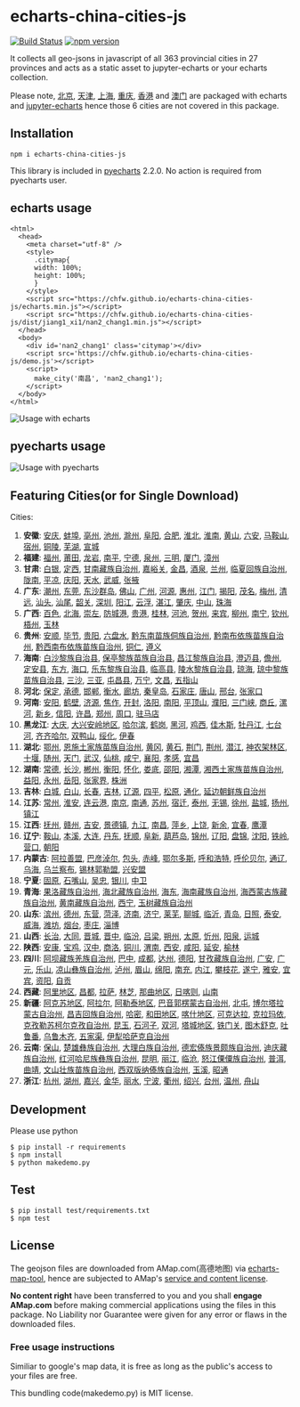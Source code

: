 # echarts-china-cities-js

[![Build Status](https://travis-ci.org/chfw/echarts-china-cities-js.svg?branch=master)](https://travis-ci.org/chfw/echarts-china-cities-js) [![npm version](https://badge.fury.io/js/echarts-china-cities-js.svg)](https://badge.fury.io/js/echarts-china-cities-js)

It collects all geo-jsons in javascript of all 363 provincial cities
in 27 provinces and acts as a static asset to jupyter-echarts or your
echarts collection.

Please note, [北京](https://chfw.github.io/jupyter-echarts/echarts/beijing.js), [天津](https://chfw.github.io/jupyter-echarts/echarts/tianjin.js), [上海](https://chfw.github.io/jupyter-echarts/echarts/shanghai.js), [重庆](https://chfw.github.io/jupyter-echarts/echarts/chongqing.js), [香港](https://chfw.github.io/jupyter-echarts/echarts/xianggang.js) and [澳门](https://chfw.github.io/jupyter-echarts/echarts/aomen.js) are packaged with echarts and [jupyter-echarts](https://chfw.github.io/jupyter-echarts/preview.html) hence those 6 cities are not covered in this package.

## Installation

```
npm i echarts-china-cities-js
```

This library is included in [pyecharts](https://github.com/chenjiandongx/pyecharts) 2.2.0. No action is required from pyecharts user.

## echarts usage

```
<html>
  <head>
    <meta charset="utf-8" />
	<style>
	  .citymap{
	  width: 100%;
	  height: 100%;
	  }
	</style>
  	<script src="https://chfw.github.io/echarts-china-cities-js/echarts.min.js"></script>
	<script src="https://chfw.github.io/echarts-china-cities-js/dist/jiang1_xi1/nan2_chang1.min.js"></script>
  </head>
  <body>
	<div id='nan2_chang1' class='citymap'></div>
	<script src='https://chfw.github.io/echarts-china-cities-js/demo.js'></script>
	<script>
	  make_city('南昌', 'nan2_chang1');
	</script>
  </body>
</html>
```

![Usage with echarts](https://chfw.github.io/echarts-china-cities-js/nanchang.png)

## pyecharts usage

![Usage with pyecharts](https://user-images.githubusercontent.com/4280312/29755070-9bc9ae70-8b89-11e7-9bf2-bec09cb5f1a1.png)

## Featuring Cities(or for Single Download)

Cities:
1. **安徽**:
[安庆](https://chfw.github.io/echarts-china-cities-js/dist/an1_hui1/an1_qing4.js), [蚌埠](https://chfw.github.io/echarts-china-cities-js/dist/an1_hui1/bang4_bu4.js), [亳州](https://chfw.github.io/echarts-china-cities-js/dist/an1_hui1/bo2_zhou1.js), [池州](https://chfw.github.io/echarts-china-cities-js/dist/an1_hui1/chi2_zhou1.js), [滁州](https://chfw.github.io/echarts-china-cities-js/dist/an1_hui1/chu2_zhou1.js), [阜阳](https://chfw.github.io/echarts-china-cities-js/dist/an1_hui1/fu4_yang2.js), [合肥](https://chfw.github.io/echarts-china-cities-js/dist/an1_hui1/he2_fei2.js), [淮北](https://chfw.github.io/echarts-china-cities-js/dist/an1_hui1/huai2_bei3.js), [淮南](https://chfw.github.io/echarts-china-cities-js/dist/an1_hui1/huai2_nan2.js), [黄山](https://chfw.github.io/echarts-china-cities-js/dist/an1_hui1/huang2_shan1.js), [六安](https://chfw.github.io/echarts-china-cities-js/dist/an1_hui1/liu4_an1.js), [马鞍山](https://chfw.github.io/echarts-china-cities-js/dist/an1_hui1/ma3_an1_shan1.js), [宿州](https://chfw.github.io/echarts-china-cities-js/dist/an1_hui1/su4_zhou1.js), [铜陵](https://chfw.github.io/echarts-china-cities-js/dist/an1_hui1/tong2_ling2.js), [芜湖](https://chfw.github.io/echarts-china-cities-js/dist/an1_hui1/wu2_hu2.js), [宣城](https://chfw.github.io/echarts-china-cities-js/dist/an1_hui1/xuan1_cheng2.js)
2. **福建**:
[福州](https://chfw.github.io/echarts-china-cities-js/dist/fu2_jian4/fu2_zhou1.js), [莆田](https://chfw.github.io/echarts-china-cities-js/dist/fu2_jian4/fu3_tian2.js), [龙岩](https://chfw.github.io/echarts-china-cities-js/dist/fu2_jian4/long2_yan2.js), [南平](https://chfw.github.io/echarts-china-cities-js/dist/fu2_jian4/nan2_ping2.js), [宁德](https://chfw.github.io/echarts-china-cities-js/dist/fu2_jian4/ning2_de2.js), [泉州](https://chfw.github.io/echarts-china-cities-js/dist/fu2_jian4/quan2_zhou1.js), [三明](https://chfw.github.io/echarts-china-cities-js/dist/fu2_jian4/san1_ming2.js), [厦门](https://chfw.github.io/echarts-china-cities-js/dist/fu2_jian4/sha4_men2.js), [漳州](https://chfw.github.io/echarts-china-cities-js/dist/fu2_jian4/zhang1_zhou1.js)
3. **甘肃**:
[白银](https://chfw.github.io/echarts-china-cities-js/dist/gan1_su4/bai2_yin2.js), [定西](https://chfw.github.io/echarts-china-cities-js/dist/gan1_su4/ding4_xi1.js), [甘南藏族自治州](https://chfw.github.io/echarts-china-cities-js/dist/gan1_su4/gan1_nan2_cang2_zu2_zi4_zhi4_zhou1.js), [嘉峪关](https://chfw.github.io/echarts-china-cities-js/dist/gan1_su4/jia1_yu4_guan1.js), [金昌](https://chfw.github.io/echarts-china-cities-js/dist/gan1_su4/jin1_chang1.js), [酒泉](https://chfw.github.io/echarts-china-cities-js/dist/gan1_su4/jiu3_quan2.js), [兰州](https://chfw.github.io/echarts-china-cities-js/dist/gan1_su4/lan2_zhou1.js), [临夏回族自治州](https://chfw.github.io/echarts-china-cities-js/dist/gan1_su4/lin2_xia4_hui2_zu2_zi4_zhi4_zhou1.js), [陇南](https://chfw.github.io/echarts-china-cities-js/dist/gan1_su4/long3_nan2.js), [平凉](https://chfw.github.io/echarts-china-cities-js/dist/gan1_su4/ping2_liang2.js), [庆阳](https://chfw.github.io/echarts-china-cities-js/dist/gan1_su4/qing4_yang2.js), [天水](https://chfw.github.io/echarts-china-cities-js/dist/gan1_su4/tian1_shui3.js), [武威](https://chfw.github.io/echarts-china-cities-js/dist/gan1_su4/wu3_wei1.js), [张掖](https://chfw.github.io/echarts-china-cities-js/dist/gan1_su4/zhang1_ye4.js)
4. **广东**:
[潮州](https://chfw.github.io/echarts-china-cities-js/dist/guang3_dong1/chao2_zhou1.js), [东莞](https://chfw.github.io/echarts-china-cities-js/dist/guang3_dong1/dong1_guan1.js), [东沙群岛](https://chfw.github.io/echarts-china-cities-js/dist/guang3_dong1/dong1_sha1_qun2_dao3.js), [佛山](https://chfw.github.io/echarts-china-cities-js/dist/guang3_dong1/fo2_shan1.js), [广州](https://chfw.github.io/echarts-china-cities-js/dist/guang3_dong1/guang3_zhou1.js), [河源](https://chfw.github.io/echarts-china-cities-js/dist/guang3_dong1/he2_yuan2.js), [惠州](https://chfw.github.io/echarts-china-cities-js/dist/guang3_dong1/hui4_zhou1.js), [江门](https://chfw.github.io/echarts-china-cities-js/dist/guang3_dong1/jiang1_men2.js), [揭阳](https://chfw.github.io/echarts-china-cities-js/dist/guang3_dong1/jie1_yang2.js), [茂名](https://chfw.github.io/echarts-china-cities-js/dist/guang3_dong1/mao4_ming2.js), [梅州](https://chfw.github.io/echarts-china-cities-js/dist/guang3_dong1/mei2_zhou1.js), [清远](https://chfw.github.io/echarts-china-cities-js/dist/guang3_dong1/qing1_yuan3.js), [汕头](https://chfw.github.io/echarts-china-cities-js/dist/guang3_dong1/shan4_tou2.js), [汕尾](https://chfw.github.io/echarts-china-cities-js/dist/guang3_dong1/shan4_wei3.js), [韶关](https://chfw.github.io/echarts-china-cities-js/dist/guang3_dong1/shao2_guan1.js), [深圳](https://chfw.github.io/echarts-china-cities-js/dist/guang3_dong1/shen1_zhen4.js), [阳江](https://chfw.github.io/echarts-china-cities-js/dist/guang3_dong1/yang2_jiang1.js), [云浮](https://chfw.github.io/echarts-china-cities-js/dist/guang3_dong1/yun2_fu2.js), [湛江](https://chfw.github.io/echarts-china-cities-js/dist/guang3_dong1/zhan4_jiang1.js), [肇庆](https://chfw.github.io/echarts-china-cities-js/dist/guang3_dong1/zhao4_qing4.js), [中山](https://chfw.github.io/echarts-china-cities-js/dist/guang3_dong1/zhong1_shan1.js), [珠海](https://chfw.github.io/echarts-china-cities-js/dist/guang3_dong1/zhu1_hai3.js)
5. **广西**:
[百色](https://chfw.github.io/echarts-china-cities-js/dist/guang3_xi1/bai3_se4.js), [北海](https://chfw.github.io/echarts-china-cities-js/dist/guang3_xi1/bei3_hai3.js), [崇左](https://chfw.github.io/echarts-china-cities-js/dist/guang3_xi1/chong2_zuo3.js), [防城港](https://chfw.github.io/echarts-china-cities-js/dist/guang3_xi1/fang2_cheng2_gang3.js), [贵港](https://chfw.github.io/echarts-china-cities-js/dist/guang3_xi1/gui4_gang3.js), [桂林](https://chfw.github.io/echarts-china-cities-js/dist/guang3_xi1/gui4_lin2.js), [河池](https://chfw.github.io/echarts-china-cities-js/dist/guang3_xi1/he2_chi2.js), [贺州](https://chfw.github.io/echarts-china-cities-js/dist/guang3_xi1/he4_zhou1.js), [来宾](https://chfw.github.io/echarts-china-cities-js/dist/guang3_xi1/lai2_bin1.js), [柳州](https://chfw.github.io/echarts-china-cities-js/dist/guang3_xi1/liu3_zhou1.js), [南宁](https://chfw.github.io/echarts-china-cities-js/dist/guang3_xi1/nan2_ning2.js), [钦州](https://chfw.github.io/echarts-china-cities-js/dist/guang3_xi1/qin1_zhou1.js), [梧州](https://chfw.github.io/echarts-china-cities-js/dist/guang3_xi1/wu2_zhou1.js), [玉林](https://chfw.github.io/echarts-china-cities-js/dist/guang3_xi1/yu4_lin2.js)
6. **贵州**:
[安顺](https://chfw.github.io/echarts-china-cities-js/dist/gui4_zhou1/an1_shun4.js), [毕节](https://chfw.github.io/echarts-china-cities-js/dist/gui4_zhou1/bi4_jie2.js), [贵阳](https://chfw.github.io/echarts-china-cities-js/dist/gui4_zhou1/gui4_yang2.js), [六盘水](https://chfw.github.io/echarts-china-cities-js/dist/gui4_zhou1/liu4_pan2_shui3.js), [黔东南苗族侗族自治州](https://chfw.github.io/echarts-china-cities-js/dist/gui4_zhou1/qian2_dong1_nan2_miao2_zu2_tong1_zu2_zi4_zhi4_zhou1.js), [黔南布依族苗族自治州](https://chfw.github.io/echarts-china-cities-js/dist/gui4_zhou1/qian2_nan2_bu4_yi1_zu2_miao2_zu2_zi4_zhi4_zhou1.js), [黔西南布依族苗族自治州](https://chfw.github.io/echarts-china-cities-js/dist/gui4_zhou1/qian2_xi1_nan2_bu4_yi1_zu2_miao2_zu2_zi4_zhi4_zhou1.js), [铜仁](https://chfw.github.io/echarts-china-cities-js/dist/gui4_zhou1/tong2_ren2.js), [遵义](https://chfw.github.io/echarts-china-cities-js/dist/gui4_zhou1/zun1_yi4.js)
7. **海南**:
[白沙黎族自治县](https://chfw.github.io/echarts-china-cities-js/dist/hai3_nan2/bai2_sha1_li2_zu2_zi4_zhi4_xian4.js), [保亭黎族苗族自治县](https://chfw.github.io/echarts-china-cities-js/dist/hai3_nan2/bao3_ting2_li2_zu2_miao2_zu2_zi4_zhi4_xian4.js), [昌江黎族自治县](https://chfw.github.io/echarts-china-cities-js/dist/hai3_nan2/chang1_jiang1_li2_zu2_zi4_zhi4_xian4.js), [澄迈县](https://chfw.github.io/echarts-china-cities-js/dist/hai3_nan2/cheng2_mai4_xian4.js), [儋州](https://chfw.github.io/echarts-china-cities-js/dist/hai3_nan2/dan1_zhou1.js), [定安县](https://chfw.github.io/echarts-china-cities-js/dist/hai3_nan2/ding4_an1_xian4.js), [东方](https://chfw.github.io/echarts-china-cities-js/dist/hai3_nan2/dong1_fang1.js), [海口](https://chfw.github.io/echarts-china-cities-js/dist/hai3_nan2/hai3_kou3.js), [乐东黎族自治县](https://chfw.github.io/echarts-china-cities-js/dist/hai3_nan2/le4_dong1_li2_zu2_zi4_zhi4_xian4.js), [临高县](https://chfw.github.io/echarts-china-cities-js/dist/hai3_nan2/lin2_gao1_xian4.js), [陵水黎族自治县](https://chfw.github.io/echarts-china-cities-js/dist/hai3_nan2/ling2_shui3_li2_zu2_zi4_zhi4_xian4.js), [琼海](https://chfw.github.io/echarts-china-cities-js/dist/hai3_nan2/qiong2_hai3.js), [琼中黎族苗族自治县](https://chfw.github.io/echarts-china-cities-js/dist/hai3_nan2/qiong2_zhong1_li2_zu2_miao2_zu2_zi4_zhi4_xian4.js), [三沙](https://chfw.github.io/echarts-china-cities-js/dist/hai3_nan2/san1_sha1.js), [三亚](https://chfw.github.io/echarts-china-cities-js/dist/hai3_nan2/san1_ya4.js), [屯昌县](https://chfw.github.io/echarts-china-cities-js/dist/hai3_nan2/tun2_chang1_xian4.js), [万宁](https://chfw.github.io/echarts-china-cities-js/dist/hai3_nan2/wan4_ning2.js), [文昌](https://chfw.github.io/echarts-china-cities-js/dist/hai3_nan2/wen2_chang1.js), [五指山](https://chfw.github.io/echarts-china-cities-js/dist/hai3_nan2/wu3_zhi3_shan1.js)
8. **河北**:
[保定](https://chfw.github.io/echarts-china-cities-js/dist/he2_bei3/bao3_ding4.js), [承德](https://chfw.github.io/echarts-china-cities-js/dist/he2_bei3/cheng2_de2.js), [邯郸](https://chfw.github.io/echarts-china-cities-js/dist/he2_bei3/han2_dan1.js), [衡水](https://chfw.github.io/echarts-china-cities-js/dist/he2_bei3/heng2_shui3.js), [廊坊](https://chfw.github.io/echarts-china-cities-js/dist/he2_bei3/lang2_fang1.js), [秦皇岛](https://chfw.github.io/echarts-china-cities-js/dist/he2_bei3/qin2_huang2_dao3.js), [石家庄](https://chfw.github.io/echarts-china-cities-js/dist/he2_bei3/shi2_jia1_zhuang1.js), [唐山](https://chfw.github.io/echarts-china-cities-js/dist/he2_bei3/tang2_shan1.js), [邢台](https://chfw.github.io/echarts-china-cities-js/dist/he2_bei3/xing2_tai2.js), [张家口](https://chfw.github.io/echarts-china-cities-js/dist/he2_bei3/zhang1_jia1_kou3.js)
9. **河南**:
[安阳](https://chfw.github.io/echarts-china-cities-js/dist/he2_nan2/an1_yang2.js), [鹤壁](https://chfw.github.io/echarts-china-cities-js/dist/he2_nan2/he4_bi4.js), [济源](https://chfw.github.io/echarts-china-cities-js/dist/he2_nan2/ji4_yuan2.js), [焦作](https://chfw.github.io/echarts-china-cities-js/dist/he2_nan2/jiao1_zuo4.js), [开封](https://chfw.github.io/echarts-china-cities-js/dist/he2_nan2/kai1_feng1.js), [洛阳](https://chfw.github.io/echarts-china-cities-js/dist/he2_nan2/luo4_yang2.js), [南阳](https://chfw.github.io/echarts-china-cities-js/dist/he2_nan2/nan2_yang2.js), [平顶山](https://chfw.github.io/echarts-china-cities-js/dist/he2_nan2/ping2_ding3_shan1.js), [濮阳](https://chfw.github.io/echarts-china-cities-js/dist/he2_nan2/pu2_yang2.js), [三门峡](https://chfw.github.io/echarts-china-cities-js/dist/he2_nan2/san1_men2_xia2.js), [商丘](https://chfw.github.io/echarts-china-cities-js/dist/he2_nan2/shang1_qiu1.js), [漯河](https://chfw.github.io/echarts-china-cities-js/dist/he2_nan2/ta4_he2.js), [新乡](https://chfw.github.io/echarts-china-cities-js/dist/he2_nan2/xin1_xiang1.js), [信阳](https://chfw.github.io/echarts-china-cities-js/dist/he2_nan2/xin4_yang2.js), [许昌](https://chfw.github.io/echarts-china-cities-js/dist/he2_nan2/xu3_chang1.js), [郑州](https://chfw.github.io/echarts-china-cities-js/dist/he2_nan2/zheng4_zhou1.js), [周口](https://chfw.github.io/echarts-china-cities-js/dist/he2_nan2/zhou1_kou3.js), [驻马店](https://chfw.github.io/echarts-china-cities-js/dist/he2_nan2/zhu4_ma3_dian4.js)
10. **黑龙江**:
[大庆](https://chfw.github.io/echarts-china-cities-js/dist/hei1_long2_jiang1/da4_qing4.js), [大兴安岭地区](https://chfw.github.io/echarts-china-cities-js/dist/hei1_long2_jiang1/da4_xing1_an1_ling2_di4_qu1.js), [哈尔滨](https://chfw.github.io/echarts-china-cities-js/dist/hei1_long2_jiang1/ha1_er3_bin1.js), [鹤岗](https://chfw.github.io/echarts-china-cities-js/dist/hei1_long2_jiang1/he4_gang3.js), [黑河](https://chfw.github.io/echarts-china-cities-js/dist/hei1_long2_jiang1/hei1_he2.js), [鸡西](https://chfw.github.io/echarts-china-cities-js/dist/hei1_long2_jiang1/ji1_xi1.js), [佳木斯](https://chfw.github.io/echarts-china-cities-js/dist/hei1_long2_jiang1/jia1_mu4_si1.js), [牡丹江](https://chfw.github.io/echarts-china-cities-js/dist/hei1_long2_jiang1/mu3_dan1_jiang1.js), [七台河](https://chfw.github.io/echarts-china-cities-js/dist/hei1_long2_jiang1/qi1_tai2_he2.js), [齐齐哈尔](https://chfw.github.io/echarts-china-cities-js/dist/hei1_long2_jiang1/qi2_qi2_ha1_er3.js), [双鸭山](https://chfw.github.io/echarts-china-cities-js/dist/hei1_long2_jiang1/shuang1_ya1_shan1.js), [绥化](https://chfw.github.io/echarts-china-cities-js/dist/hei1_long2_jiang1/sui1_hua4.js), [伊春](https://chfw.github.io/echarts-china-cities-js/dist/hei1_long2_jiang1/yi1_chun1.js)
11. **湖北**:
[鄂州](https://chfw.github.io/echarts-china-cities-js/dist/hu2_bei3/e4_zhou1.js), [恩施土家族苗族自治州](https://chfw.github.io/echarts-china-cities-js/dist/hu2_bei3/en1_shi1_tu3_jia1_zu2_miao2_zu2_zi4_zhi4_zhou1.js), [黄冈](https://chfw.github.io/echarts-china-cities-js/dist/hu2_bei3/huang2_gang1.js), [黄石](https://chfw.github.io/echarts-china-cities-js/dist/hu2_bei3/huang2_shi2.js), [荆门](https://chfw.github.io/echarts-china-cities-js/dist/hu2_bei3/jing1_men2.js), [荆州](https://chfw.github.io/echarts-china-cities-js/dist/hu2_bei3/jing1_zhou1.js), [潜江](https://chfw.github.io/echarts-china-cities-js/dist/hu2_bei3/qian2_jiang1.js), [神农架林区](https://chfw.github.io/echarts-china-cities-js/dist/hu2_bei3/shen2_nong2_jia4_lin2_qu1.js), [十堰](https://chfw.github.io/echarts-china-cities-js/dist/hu2_bei3/shi2_yan4.js), [随州](https://chfw.github.io/echarts-china-cities-js/dist/hu2_bei3/sui2_zhou1.js), [天门](https://chfw.github.io/echarts-china-cities-js/dist/hu2_bei3/tian1_men2.js), [武汉](https://chfw.github.io/echarts-china-cities-js/dist/hu2_bei3/wu3_han4.js), [仙桃](https://chfw.github.io/echarts-china-cities-js/dist/hu2_bei3/xian1_tao2.js), [咸宁](https://chfw.github.io/echarts-china-cities-js/dist/hu2_bei3/xian2_ning2.js), [襄阳](https://chfw.github.io/echarts-china-cities-js/dist/hu2_bei3/xiang1_yang2.js), [孝感](https://chfw.github.io/echarts-china-cities-js/dist/hu2_bei3/xiao4_gan3.js), [宜昌](https://chfw.github.io/echarts-china-cities-js/dist/hu2_bei3/yi2_chang1.js)
12. **湖南**:
[常德](https://chfw.github.io/echarts-china-cities-js/dist/hu2_nan2/chang2_de2.js), [长沙](https://chfw.github.io/echarts-china-cities-js/dist/hu2_nan2/chang2_sha1.js), [郴州](https://chfw.github.io/echarts-china-cities-js/dist/hu2_nan2/chen1_zhou1.js), [衡阳](https://chfw.github.io/echarts-china-cities-js/dist/hu2_nan2/heng2_yang2.js), [怀化](https://chfw.github.io/echarts-china-cities-js/dist/hu2_nan2/huai2_hua4.js), [娄底](https://chfw.github.io/echarts-china-cities-js/dist/hu2_nan2/lou2_di3.js), [邵阳](https://chfw.github.io/echarts-china-cities-js/dist/hu2_nan2/shao4_yang2.js), [湘潭](https://chfw.github.io/echarts-china-cities-js/dist/hu2_nan2/xiang1_tan2.js), [湘西土家族苗族自治州](https://chfw.github.io/echarts-china-cities-js/dist/hu2_nan2/xiang1_xi1_tu3_jia1_zu2_miao2_zu2_zi4_zhi4_zhou1.js), [益阳](https://chfw.github.io/echarts-china-cities-js/dist/hu2_nan2/yi4_yang2.js), [永州](https://chfw.github.io/echarts-china-cities-js/dist/hu2_nan2/yong3_zhou1.js), [岳阳](https://chfw.github.io/echarts-china-cities-js/dist/hu2_nan2/yue4_yang2.js), [张家界](https://chfw.github.io/echarts-china-cities-js/dist/hu2_nan2/zhang1_jia1_jie4.js), [株洲](https://chfw.github.io/echarts-china-cities-js/dist/hu2_nan2/zhu1_zhou1.js)
13. **吉林**:
[白城](https://chfw.github.io/echarts-china-cities-js/dist/ji2_lin2/bai2_cheng2.js), [白山](https://chfw.github.io/echarts-china-cities-js/dist/ji2_lin2/bai2_shan1.js), [长春](https://chfw.github.io/echarts-china-cities-js/dist/ji2_lin2/chang2_chun1.js), [吉林](https://chfw.github.io/echarts-china-cities-js/dist/ji2_lin2/ji2_lin2.js), [辽源](https://chfw.github.io/echarts-china-cities-js/dist/ji2_lin2/liao2_yuan2.js), [四平](https://chfw.github.io/echarts-china-cities-js/dist/ji2_lin2/si4_ping2.js), [松原](https://chfw.github.io/echarts-china-cities-js/dist/ji2_lin2/song1_yuan2.js), [通化](https://chfw.github.io/echarts-china-cities-js/dist/ji2_lin2/tong1_hua4.js), [延边朝鲜族自治州](https://chfw.github.io/echarts-china-cities-js/dist/ji2_lin2/yan2_bian1_zhao1_xian1_zu2_zi4_zhi4_zhou1.js)
14. **江苏**:
[常州](https://chfw.github.io/echarts-china-cities-js/dist/jiang1_su1/chang2_zhou1.js), [淮安](https://chfw.github.io/echarts-china-cities-js/dist/jiang1_su1/huai2_an1.js), [连云港](https://chfw.github.io/echarts-china-cities-js/dist/jiang1_su1/lian2_yun2_gang3.js), [南京](https://chfw.github.io/echarts-china-cities-js/dist/jiang1_su1/nan2_jing1.js), [南通](https://chfw.github.io/echarts-china-cities-js/dist/jiang1_su1/nan2_tong1.js), [苏州](https://chfw.github.io/echarts-china-cities-js/dist/jiang1_su1/su1_zhou1.js), [宿迁](https://chfw.github.io/echarts-china-cities-js/dist/jiang1_su1/su4_qian1.js), [泰州](https://chfw.github.io/echarts-china-cities-js/dist/jiang1_su1/tai4_zhou1.js), [无锡](https://chfw.github.io/echarts-china-cities-js/dist/jiang1_su1/wu2_xi2.js), [徐州](https://chfw.github.io/echarts-china-cities-js/dist/jiang1_su1/xu2_zhou1.js), [盐城](https://chfw.github.io/echarts-china-cities-js/dist/jiang1_su1/yan2_cheng2.js), [扬州](https://chfw.github.io/echarts-china-cities-js/dist/jiang1_su1/yang2_zhou1.js), [镇江](https://chfw.github.io/echarts-china-cities-js/dist/jiang1_su1/zhen4_jiang1.js)
15. **江西**:
[抚州](https://chfw.github.io/echarts-china-cities-js/dist/jiang1_xi1/fu3_zhou1.js), [赣州](https://chfw.github.io/echarts-china-cities-js/dist/jiang1_xi1/gan4_zhou1.js), [吉安](https://chfw.github.io/echarts-china-cities-js/dist/jiang1_xi1/ji2_an1.js), [景德镇](https://chfw.github.io/echarts-china-cities-js/dist/jiang1_xi1/jing3_de2_zhen4.js), [九江](https://chfw.github.io/echarts-china-cities-js/dist/jiang1_xi1/jiu3_jiang1.js), [南昌](https://chfw.github.io/echarts-china-cities-js/dist/jiang1_xi1/nan2_chang1.js), [萍乡](https://chfw.github.io/echarts-china-cities-js/dist/jiang1_xi1/ping2_xiang1.js), [上饶](https://chfw.github.io/echarts-china-cities-js/dist/jiang1_xi1/shang4_rao2.js), [新余](https://chfw.github.io/echarts-china-cities-js/dist/jiang1_xi1/xin1_yu2.js), [宜春](https://chfw.github.io/echarts-china-cities-js/dist/jiang1_xi1/yi2_chun1.js), [鹰潭](https://chfw.github.io/echarts-china-cities-js/dist/jiang1_xi1/ying1_tan2.js)
16. **辽宁**:
[鞍山](https://chfw.github.io/echarts-china-cities-js/dist/liao2_ning2/an1_shan1.js), [本溪](https://chfw.github.io/echarts-china-cities-js/dist/liao2_ning2/ben3_xi1.js), [大连](https://chfw.github.io/echarts-china-cities-js/dist/liao2_ning2/da4_lian2.js), [丹东](https://chfw.github.io/echarts-china-cities-js/dist/liao2_ning2/dan1_dong1.js), [抚顺](https://chfw.github.io/echarts-china-cities-js/dist/liao2_ning2/fu3_shun4.js), [阜新](https://chfw.github.io/echarts-china-cities-js/dist/liao2_ning2/fu4_xin1.js), [葫芦岛](https://chfw.github.io/echarts-china-cities-js/dist/liao2_ning2/hu2_lu2_dao3.js), [锦州](https://chfw.github.io/echarts-china-cities-js/dist/liao2_ning2/jin3_zhou1.js), [辽阳](https://chfw.github.io/echarts-china-cities-js/dist/liao2_ning2/liao2_yang2.js), [盘锦](https://chfw.github.io/echarts-china-cities-js/dist/liao2_ning2/pan2_jin3.js), [沈阳](https://chfw.github.io/echarts-china-cities-js/dist/liao2_ning2/shen3_yang2.js), [铁岭](https://chfw.github.io/echarts-china-cities-js/dist/liao2_ning2/tie3_ling2.js), [营口](https://chfw.github.io/echarts-china-cities-js/dist/liao2_ning2/ying2_kou3.js), [朝阳](https://chfw.github.io/echarts-china-cities-js/dist/liao2_ning2/zhao1_yang2.js)
17. **内蒙古**:
[阿拉善盟](https://chfw.github.io/echarts-china-cities-js/dist/nei4_meng2_gu3/a1_la1_shan4_meng2.js), [巴彦淖尔](https://chfw.github.io/echarts-china-cities-js/dist/nei4_meng2_gu3/ba1_yan4_nao4_er3.js), [包头](https://chfw.github.io/echarts-china-cities-js/dist/nei4_meng2_gu3/bao1_tou2.js), [赤峰](https://chfw.github.io/echarts-china-cities-js/dist/nei4_meng2_gu3/chi4_feng1.js), [鄂尔多斯](https://chfw.github.io/echarts-china-cities-js/dist/nei4_meng2_gu3/e4_er3_duo1_si1.js), [呼和浩特](https://chfw.github.io/echarts-china-cities-js/dist/nei4_meng2_gu3/hu1_he2_hao4_te4.js), [呼伦贝尔](https://chfw.github.io/echarts-china-cities-js/dist/nei4_meng2_gu3/hu1_lun2_bei4_er3.js), [通辽](https://chfw.github.io/echarts-china-cities-js/dist/nei4_meng2_gu3/tong1_liao2.js), [乌海](https://chfw.github.io/echarts-china-cities-js/dist/nei4_meng2_gu3/wu1_hai3.js), [乌兰察布](https://chfw.github.io/echarts-china-cities-js/dist/nei4_meng2_gu3/wu1_lan2_cha2_bu4.js), [锡林郭勒盟](https://chfw.github.io/echarts-china-cities-js/dist/nei4_meng2_gu3/xi2_lin2_guo1_le4_meng2.js), [兴安盟](https://chfw.github.io/echarts-china-cities-js/dist/nei4_meng2_gu3/xing1_an1_meng2.js)
18. **宁夏**:
[固原](https://chfw.github.io/echarts-china-cities-js/dist/ning2_xia4/gu4_yuan2.js), [石嘴山](https://chfw.github.io/echarts-china-cities-js/dist/ning2_xia4/shi2_zui3_shan1.js), [吴忠](https://chfw.github.io/echarts-china-cities-js/dist/ning2_xia4/wu2_zhong1.js), [银川](https://chfw.github.io/echarts-china-cities-js/dist/ning2_xia4/yin2_chuan1.js), [中卫](https://chfw.github.io/echarts-china-cities-js/dist/ning2_xia4/zhong1_wei4.js)
19. **青海**:
[果洛藏族自治州](https://chfw.github.io/echarts-china-cities-js/dist/qing1_hai3/guo3_luo4_cang2_zu2_zi4_zhi4_zhou1.js), [海北藏族自治州](https://chfw.github.io/echarts-china-cities-js/dist/qing1_hai3/hai3_bei3_cang2_zu2_zi4_zhi4_zhou1.js), [海东](https://chfw.github.io/echarts-china-cities-js/dist/qing1_hai3/hai3_dong1.js), [海南藏族自治州](https://chfw.github.io/echarts-china-cities-js/dist/qing1_hai3/hai3_nan2_cang2_zu2_zi4_zhi4_zhou1.js), [海西蒙古族藏族自治州](https://chfw.github.io/echarts-china-cities-js/dist/qing1_hai3/hai3_xi1_meng2_gu3_zu2_cang2_zu2_zi4_zhi4_zhou1.js), [黄南藏族自治州](https://chfw.github.io/echarts-china-cities-js/dist/qing1_hai3/huang2_nan2_cang2_zu2_zi4_zhi4_zhou1.js), [西宁](https://chfw.github.io/echarts-china-cities-js/dist/qing1_hai3/xi1_ning2.js), [玉树藏族自治州](https://chfw.github.io/echarts-china-cities-js/dist/qing1_hai3/yu4_shu4_cang2_zu2_zi4_zhi4_zhou1.js)
20. **山东**:
[滨州](https://chfw.github.io/echarts-china-cities-js/dist/shan1_dong1/bin1_zhou1.js), [德州](https://chfw.github.io/echarts-china-cities-js/dist/shan1_dong1/de2_zhou1.js), [东营](https://chfw.github.io/echarts-china-cities-js/dist/shan1_dong1/dong1_ying2.js), [菏泽](https://chfw.github.io/echarts-china-cities-js/dist/shan1_dong1/he2_ze2.js), [济南](https://chfw.github.io/echarts-china-cities-js/dist/shan1_dong1/ji4_nan2.js), [济宁](https://chfw.github.io/echarts-china-cities-js/dist/shan1_dong1/ji4_ning2.js), [莱芜](https://chfw.github.io/echarts-china-cities-js/dist/shan1_dong1/lai2_wu2.js), [聊城](https://chfw.github.io/echarts-china-cities-js/dist/shan1_dong1/liao2_cheng2.js), [临沂](https://chfw.github.io/echarts-china-cities-js/dist/shan1_dong1/lin2_yi2.js), [青岛](https://chfw.github.io/echarts-china-cities-js/dist/shan1_dong1/qing1_dao3.js), [日照](https://chfw.github.io/echarts-china-cities-js/dist/shan1_dong1/ri4_zhao4.js), [泰安](https://chfw.github.io/echarts-china-cities-js/dist/shan1_dong1/tai4_an1.js), [威海](https://chfw.github.io/echarts-china-cities-js/dist/shan1_dong1/wei1_hai3.js), [潍坊](https://chfw.github.io/echarts-china-cities-js/dist/shan1_dong1/wei2_fang1.js), [烟台](https://chfw.github.io/echarts-china-cities-js/dist/shan1_dong1/yan1_tai2.js), [枣庄](https://chfw.github.io/echarts-china-cities-js/dist/shan1_dong1/zao3_zhuang1.js), [淄博](https://chfw.github.io/echarts-china-cities-js/dist/shan1_dong1/zi1_bo2.js)
21. **山西**:
[长治](https://chfw.github.io/echarts-china-cities-js/dist/shan1_xi1/chang2_zhi4.js), [大同](https://chfw.github.io/echarts-china-cities-js/dist/shan1_xi1/da4_tong2.js), [晋城](https://chfw.github.io/echarts-china-cities-js/dist/shan1_xi1/jin4_cheng2.js), [晋中](https://chfw.github.io/echarts-china-cities-js/dist/shan1_xi1/jin4_zhong1.js), [临汾](https://chfw.github.io/echarts-china-cities-js/dist/shan1_xi1/lin2_fen2.js), [吕梁](https://chfw.github.io/echarts-china-cities-js/dist/shan1_xi1/lv3_liang2.js), [朔州](https://chfw.github.io/echarts-china-cities-js/dist/shan1_xi1/shuo4_zhou1.js), [太原](https://chfw.github.io/echarts-china-cities-js/dist/shan1_xi1/tai4_yuan2.js), [忻州](https://chfw.github.io/echarts-china-cities-js/dist/shan1_xi1/xin1_zhou1.js), [阳泉](https://chfw.github.io/echarts-china-cities-js/dist/shan1_xi1/yang2_quan2.js), [运城](https://chfw.github.io/echarts-china-cities-js/dist/shan1_xi1/yun4_cheng2.js)
22. **陕西**:
[安康](https://chfw.github.io/echarts-china-cities-js/dist/shan3_xi1/an1_kang1.js), [宝鸡](https://chfw.github.io/echarts-china-cities-js/dist/shan3_xi1/bao3_ji1.js), [汉中](https://chfw.github.io/echarts-china-cities-js/dist/shan3_xi1/han4_zhong1.js), [商洛](https://chfw.github.io/echarts-china-cities-js/dist/shan3_xi1/shang1_luo4.js), [铜川](https://chfw.github.io/echarts-china-cities-js/dist/shan3_xi1/tong2_chuan1.js), [渭南](https://chfw.github.io/echarts-china-cities-js/dist/shan3_xi1/wei4_nan2.js), [西安](https://chfw.github.io/echarts-china-cities-js/dist/shan3_xi1/xi1_an1.js), [咸阳](https://chfw.github.io/echarts-china-cities-js/dist/shan3_xi1/xian2_yang2.js), [延安](https://chfw.github.io/echarts-china-cities-js/dist/shan3_xi1/yan2_an1.js), [榆林](https://chfw.github.io/echarts-china-cities-js/dist/shan3_xi1/yu2_lin2.js)
23. **四川**:
[阿坝藏族羌族自治州](https://chfw.github.io/echarts-china-cities-js/dist/si4_chuan1/a1_ba4_cang2_zu2_qiang1_zu2_zi4_zhi4_zhou1.js), [巴中](https://chfw.github.io/echarts-china-cities-js/dist/si4_chuan1/ba1_zhong1.js), [成都](https://chfw.github.io/echarts-china-cities-js/dist/si4_chuan1/cheng2_du1.js), [达州](https://chfw.github.io/echarts-china-cities-js/dist/si4_chuan1/da2_zhou1.js), [德阳](https://chfw.github.io/echarts-china-cities-js/dist/si4_chuan1/de2_yang2.js), [甘孜藏族自治州](https://chfw.github.io/echarts-china-cities-js/dist/si4_chuan1/gan1_zi1_cang2_zu2_zi4_zhi4_zhou1.js), [广安](https://chfw.github.io/echarts-china-cities-js/dist/si4_chuan1/guang3_an1.js), [广元](https://chfw.github.io/echarts-china-cities-js/dist/si4_chuan1/guang3_yuan2.js), [乐山](https://chfw.github.io/echarts-china-cities-js/dist/si4_chuan1/le4_shan1.js), [凉山彝族自治州](https://chfw.github.io/echarts-china-cities-js/dist/si4_chuan1/liang2_shan1_yi2_zu2_zi4_zhi4_zhou1.js), [泸州](https://chfw.github.io/echarts-china-cities-js/dist/si4_chuan1/lu2_zhou1.js), [眉山](https://chfw.github.io/echarts-china-cities-js/dist/si4_chuan1/mei2_shan1.js), [绵阳](https://chfw.github.io/echarts-china-cities-js/dist/si4_chuan1/mian2_yang2.js), [南充](https://chfw.github.io/echarts-china-cities-js/dist/si4_chuan1/nan2_chong1.js), [内江](https://chfw.github.io/echarts-china-cities-js/dist/si4_chuan1/nei4_jiang1.js), [攀枝花](https://chfw.github.io/echarts-china-cities-js/dist/si4_chuan1/pan1_zhi1_hua1.js), [遂宁](https://chfw.github.io/echarts-china-cities-js/dist/si4_chuan1/sui4_ning2.js), [雅安](https://chfw.github.io/echarts-china-cities-js/dist/si4_chuan1/ya3_an1.js), [宜宾](https://chfw.github.io/echarts-china-cities-js/dist/si4_chuan1/yi2_bin1.js), [资阳](https://chfw.github.io/echarts-china-cities-js/dist/si4_chuan1/zi1_yang2.js), [自贡](https://chfw.github.io/echarts-china-cities-js/dist/si4_chuan1/zi4_gong4.js)
24. **西藏**:
[阿里地区](https://chfw.github.io/echarts-china-cities-js/dist/xi1_cang2/a1_li3_di4_qu1.js), [昌都](https://chfw.github.io/echarts-china-cities-js/dist/xi1_cang2/chang1_du1.js), [拉萨](https://chfw.github.io/echarts-china-cities-js/dist/xi1_cang2/la1_sa4.js), [林芝](https://chfw.github.io/echarts-china-cities-js/dist/xi1_cang2/lin2_zhi1.js), [那曲地区](https://chfw.github.io/echarts-china-cities-js/dist/xi1_cang2/na4_qu1_di4_qu1.js), [日喀则](https://chfw.github.io/echarts-china-cities-js/dist/xi1_cang2/ri4_ka1_ze2.js), [山南](https://chfw.github.io/echarts-china-cities-js/dist/xi1_cang2/shan1_nan2.js)
25. **新疆**:
[阿克苏地区](https://chfw.github.io/echarts-china-cities-js/dist/xin1_jiang1/a1_ke4_su1_di4_qu1.js), [阿拉尔](https://chfw.github.io/echarts-china-cities-js/dist/xin1_jiang1/a1_la1_er3.js), [阿勒泰地区](https://chfw.github.io/echarts-china-cities-js/dist/xin1_jiang1/a1_le4_tai4_di4_qu1.js), [巴音郭楞蒙古自治州](https://chfw.github.io/echarts-china-cities-js/dist/xin1_jiang1/ba1_yin1_guo1_leng2_meng2_gu3_zi4_zhi4_zhou1.js), [北屯](https://chfw.github.io/echarts-china-cities-js/dist/xin1_jiang1/bei3_tun2.js), [博尔塔拉蒙古自治州](https://chfw.github.io/echarts-china-cities-js/dist/xin1_jiang1/bo2_er3_ta3_la1_meng2_gu3_zi4_zhi4_zhou1.js), [昌吉回族自治州](https://chfw.github.io/echarts-china-cities-js/dist/xin1_jiang1/chang1_ji2_hui2_zu2_zi4_zhi4_zhou1.js), [哈密](https://chfw.github.io/echarts-china-cities-js/dist/xin1_jiang1/ha1_mi4.js), [和田地区](https://chfw.github.io/echarts-china-cities-js/dist/xin1_jiang1/he2_tian2_di4_qu1.js), [喀什地区](https://chfw.github.io/echarts-china-cities-js/dist/xin1_jiang1/ka1_shi2_di4_qu1.js), [可克达拉](https://chfw.github.io/echarts-china-cities-js/dist/xin1_jiang1/ke3_ke4_da2_la1.js), [克拉玛依](https://chfw.github.io/echarts-china-cities-js/dist/xin1_jiang1/ke4_la1_ma3_yi1.js), [克孜勒苏柯尔克孜自治州](https://chfw.github.io/echarts-china-cities-js/dist/xin1_jiang1/ke4_zi1_le4_su1_ke1_er3_ke4_zi1_zi4_zhi4_zhou1.js), [昆玉](https://chfw.github.io/echarts-china-cities-js/dist/xin1_jiang1/kun1_yu4.js), [石河子](https://chfw.github.io/echarts-china-cities-js/dist/xin1_jiang1/shi2_he2_zi3.js), [双河](https://chfw.github.io/echarts-china-cities-js/dist/xin1_jiang1/shuang1_he2.js), [塔城地区](https://chfw.github.io/echarts-china-cities-js/dist/xin1_jiang1/ta3_cheng2_di4_qu1.js), [铁门关](https://chfw.github.io/echarts-china-cities-js/dist/xin1_jiang1/tie3_men2_guan1.js), [图木舒克](https://chfw.github.io/echarts-china-cities-js/dist/xin1_jiang1/tu2_mu4_shu1_ke4.js), [吐鲁番](https://chfw.github.io/echarts-china-cities-js/dist/xin1_jiang1/tu3_lu3_fan1.js), [乌鲁木齐](https://chfw.github.io/echarts-china-cities-js/dist/xin1_jiang1/wu1_lu3_mu4_qi2.js), [五家渠](https://chfw.github.io/echarts-china-cities-js/dist/xin1_jiang1/wu3_jia1_qu2.js), [伊犁哈萨克自治州](https://chfw.github.io/echarts-china-cities-js/dist/xin1_jiang1/yi1_li2_ha1_sa4_ke4_zi4_zhi4_zhou1.js)
26. **云南**:
[保山](https://chfw.github.io/echarts-china-cities-js/dist/yun2_nan2/bao3_shan1.js), [楚雄彝族自治州](https://chfw.github.io/echarts-china-cities-js/dist/yun2_nan2/chu3_xiong2_yi2_zu2_zi4_zhi4_zhou1.js), [大理白族自治州](https://chfw.github.io/echarts-china-cities-js/dist/yun2_nan2/da4_li3_bai2_zu2_zi4_zhi4_zhou1.js), [德宏傣族景颇族自治州](https://chfw.github.io/echarts-china-cities-js/dist/yun2_nan2/de2_hong2_dai3_zu2_jing3_po3_zu2_zi4_zhi4_zhou1.js), [迪庆藏族自治州](https://chfw.github.io/echarts-china-cities-js/dist/yun2_nan2/di2_qing4_cang2_zu2_zi4_zhi4_zhou1.js), [红河哈尼族彝族自治州](https://chfw.github.io/echarts-china-cities-js/dist/yun2_nan2/hong2_he2_ha1_ni2_zu2_yi2_zu2_zi4_zhi4_zhou1.js), [昆明](https://chfw.github.io/echarts-china-cities-js/dist/yun2_nan2/kun1_ming2.js), [丽江](https://chfw.github.io/echarts-china-cities-js/dist/yun2_nan2/li4_jiang1.js), [临沧](https://chfw.github.io/echarts-china-cities-js/dist/yun2_nan2/lin2_cang1.js), [怒江傈僳族自治州](https://chfw.github.io/echarts-china-cities-js/dist/yun2_nan2/nu4_jiang1_li4_su4_zu2_zi4_zhi4_zhou1.js), [普洱](https://chfw.github.io/echarts-china-cities-js/dist/yun2_nan2/pu3_er3.js), [曲靖](https://chfw.github.io/echarts-china-cities-js/dist/yun2_nan2/qu1_jing4.js), [文山壮族苗族自治州](https://chfw.github.io/echarts-china-cities-js/dist/yun2_nan2/wen2_shan1_zhuang4_zu2_miao2_zu2_zi4_zhi4_zhou1.js), [西双版纳傣族自治州](https://chfw.github.io/echarts-china-cities-js/dist/yun2_nan2/xi1_shuang1_ban3_na4_dai3_zu2_zi4_zhi4_zhou1.js), [玉溪](https://chfw.github.io/echarts-china-cities-js/dist/yun2_nan2/yu4_xi1.js), [昭通](https://chfw.github.io/echarts-china-cities-js/dist/yun2_nan2/zhao1_tong1.js)
27. **浙江**:
[杭州](https://chfw.github.io/echarts-china-cities-js/dist/zhe4_jiang1/hang2_zhou1.js), [湖州](https://chfw.github.io/echarts-china-cities-js/dist/zhe4_jiang1/hu2_zhou1.js), [嘉兴](https://chfw.github.io/echarts-china-cities-js/dist/zhe4_jiang1/jia1_xing1.js), [金华](https://chfw.github.io/echarts-china-cities-js/dist/zhe4_jiang1/jin1_hua2.js), [丽水](https://chfw.github.io/echarts-china-cities-js/dist/zhe4_jiang1/li4_shui3.js), [宁波](https://chfw.github.io/echarts-china-cities-js/dist/zhe4_jiang1/ning2_bo1.js), [衢州](https://chfw.github.io/echarts-china-cities-js/dist/zhe4_jiang1/qu2_zhou1.js), [绍兴](https://chfw.github.io/echarts-china-cities-js/dist/zhe4_jiang1/shao4_xing1.js), [台州](https://chfw.github.io/echarts-china-cities-js/dist/zhe4_jiang1/tai2_zhou1.js), [温州](https://chfw.github.io/echarts-china-cities-js/dist/zhe4_jiang1/wen1_zhou1.js), [舟山](https://chfw.github.io/echarts-china-cities-js/dist/zhe4_jiang1/zhou1_shan1.js)


## Development


Please use python

```shell
$ pip install -r requirements
$ npm install
$ python makedemo.py
```

## Test

```shell
$ pip install test/requirements.txt
$ npm test
```

## License

The geojson files are downloaded from AMap.com(高德地图) via [echarts-map-tool](http://ecomfe.github.io/echarts-map-tool/),
hence are subjected to AMap's [service and content license](https://lbs.amap.com/home/terms/).

**No content right** have been transferred to you and you shall **engage AMap.com** before
making commercial applications using the files in this package. No Liability nor Guarantee were
given for any error or flaws in the downloaded files.

### Free usage instructions

Similiar to google's map data, it is free as long as the public's access to your files
are free. 

This bundling code(makedemo.py) is MIT license.

